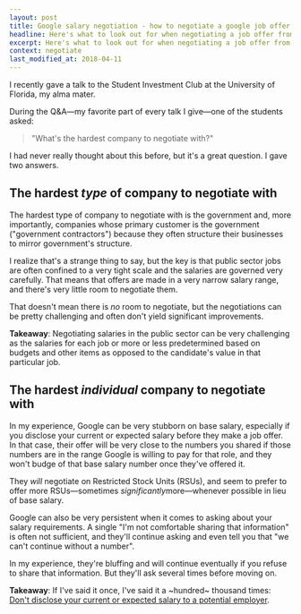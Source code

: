 ```yaml
---
layout: post
title: Google salary negotiation - how to negotiate a google job offer
headline: Here's what to look out for when negotiating a job offer from Google
excerpt: Here's what to look out for when negotiating a job offer from Google. Avoid these pitfalls and use these tactics to maximize your salary at Google.
context: negotiate
last_modified_at: 2018-04-11
---
```

I recently gave a talk to the Student Investment Club at the University of Florida, my alma mater.

During the Q&A—my favorite part of every talk I give—one of the students asked:

> "What's the hardest company to negotiate with?"

I had never really thought about this before, but it's a great question. I gave two answers.

## The hardest *type* of company to negotiate with

The hardest type of company to negotiate with is the government and, more importantly, companies whose primary customer is the government ("government contractors") because they often structure their businesses to mirror government's structure.

I realize that's a strange thing to say, but the key is that public sector jobs are often confined to a very tight scale and the salaries are governed very carefully. That means that offers are made in a very narrow salary range, and there's very little room to negotiate them.

That doesn't mean there is *no* room to negotiate, but the negotiations can be pretty challenging and often don't yield significant improvements.

**Takeaway**: Negotiating salaries in the public sector can be very challenging as the salaries for each job or more or less predetermined based on budgets and other items as opposed to the candidate's value in that particular job.

## The hardest *individual* company to negotiate with

In my experience, Google can be very stubborn on base salary, especially if you disclose your current or expected salary before they make a job offer. In that case, their offer will be very close to the numbers you shared if those numbers are in the range Google is willing to pay for that role, and they won't budge of that base salary number once they've offered it.

They *will* negotiate on Restricted Stock Units (RSUs), and seem to prefer to offer more RSUs—sometimes *significantly*​ more—whenever possible in lieu of base salary.

Google can also be very persistent when it comes to asking about your salary requirements. A single "I'm not comfortable sharing that information" is often not sufficient, and they'll continue asking and even tell you that "we can't continue without a number".

In my experience, they're bluffing and will continue eventually if you refuse to share that information. But they'll ask several times before moving on.

**Takeaway**: If I've said it once, I've said it a ~hundred~ thousand times: [Don't disclose your current or expected salary to a potential employer](/the-dreaded-salary-question/).

<div class="inline-ad hidden"></div>